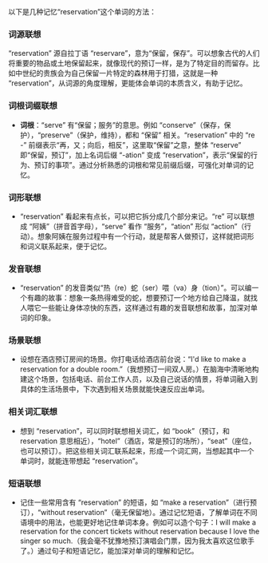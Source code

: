 以下是几种记忆“reservation”这个单词的方法：

### 词源联想
“reservation” 源自拉丁语 “reservare”，意为“保留，保存”。可以想象古代的人们将重要的物品或土地保留起来，就像现代的预订一样，是为了特定目的而留存。比如中世纪的贵族会为自己保留一片特定的森林用于打猎，这就是一种 “reservation”，从词源的角度理解，更能体会单词的本质含义，有助于记忆。

### 词根词缀联想
 - **词根**：“serve” 有“保留；服务”的意思。例如 “conserve”（保存，保护），“preserve”（保护，维持），都和 “保留” 相关。“reservation” 中的 “re -” 前缀表示“再，又；向后，相反”，这里取“保留”之意，整体 “reserve” 即“保留，预订”，加上名词后缀 “-ation” 变成 “reservation”，表示“保留的行为、预订的事项”。通过分析熟悉的词根和常见前缀后缀，可强化对单词的记忆。

### 词形联想
 - “reservation” 看起来有点长，可以把它拆分成几个部分来记。“re” 可以联想成 “阿姨”（拼音首字母），“serve” 看作 “服务”，“ation” 形似 “action”（行动）。想象阿姨在服务过程中有一个行动，就是帮客人做预订，这样就把词形和词义联系起来，便于记忆。

### 发音联想
 - “reservation” 的发音类似“热（re）蛇（ser）喂（va）身（tion）”。可以编一个有趣的故事：想象一条热得难受的蛇，想要预订一个地方给自己降温，就找人喂它一些能让身体凉快的东西，这样通过有趣的发音联想和故事，加深对单词的印象。

### 场景联想
 - 设想在酒店预订房间的场景。你打电话给酒店前台说：“I'd like to make a reservation for a double room.”（我想预订一间双人房。）在脑海中清晰地构建这个场景，包括电话、前台工作人员，以及自己说话的情景，将单词融入到具体的生活场景中，下次遇到相关场景就能快速反应出单词。

### 相关词汇联想
 - 想到 “reservation”，可以同时联想相关词汇，如 “book”（预订，和reservation 意思相近），“hotel”（酒店，常是预订的场所），“seat”（座位，也可以预订）。把这些相关词汇联系起来，形成一个词汇网，当想起其中一个单词时，就能连带想起 “reservation”。

### 短语联想
 - 记住一些常用含有 “reservation” 的短语，如 “make a reservation”（进行预订），“without reservation”（毫无保留地）。通过记忆短语，了解单词在不同语境中的用法，也能更好地记住单词本身。例如可以造个句子：I will make a reservation for the concert tickets without reservation because I love the singer so much.（我会毫不犹豫地预订演唱会门票，因为我太喜欢这位歌手了。）通过句子和短语记忆，能加深对单词的理解和记忆。 